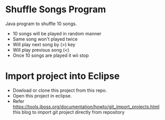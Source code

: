 # Shuffle Songs Program
Java  program to shuffle 10 songs.
- 10 songs will be played in random manner
- Same song won't played twice
- Will play next song by (>) key
- Will play previous song (<)
- Once 10 songs are played it wii stop

# Import project into Eclipse

  - Dowload or clone this project from this repo.
  - Open this project in eclipse.
  - Refer https://tools.jboss.org/documentation/howto/git_import_projects.html this blog to import git project directly from repository
 



